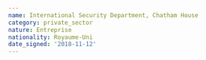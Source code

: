 ```yaml
---
name: International Security Department, Chatham House
category: private_sector
nature: Entreprise
nationality: Royaume-Uni
date_signed: '2018-11-12'
---
```

    